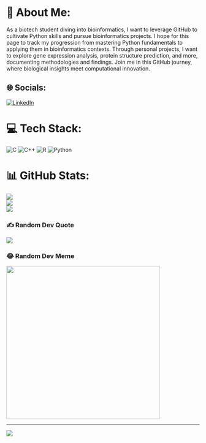 # 💫 About Me:
As a biotech student diving into bioinformatics, I want to leverage GitHub to cultivate Python skills and pursue bioinformatics projects. I hope for this page to track my progression from mastering Python fundamentals to applying them in bioinformatics contexts. Through personal projects, I want to explore gene expression analysis, protein structure prediction, and more, documenting methodologies and findings. Join me in this GitHub journey, where biological insights meet computational innovation.


## 🌐 Socials:
[![LinkedIn](https://img.shields.io/badge/LinkedIn-%230077B5.svg?logo=linkedin&logoColor=white)](https://linkedin.com/in/https://www.linkedin.com/in/jayanth-vegesna/) 

# 💻 Tech Stack:
![C](https://img.shields.io/badge/c-%2300599C.svg?style=for-the-badge&logo=c&logoColor=white) ![C++](https://img.shields.io/badge/c++-%2300599C.svg?style=for-the-badge&logo=c%2B%2B&logoColor=white) ![R](https://img.shields.io/badge/r-%23276DC3.svg?style=for-the-badge&logo=r&logoColor=white) ![Python](https://img.shields.io/badge/python-3670A0?style=for-the-badge&logo=python&logoColor=ffdd54)
# 📊 GitHub Stats:
![](https://github-readme-stats.vercel.app/api?username=Jayanth-Vegesna&theme=dark&hide_border=false&include_all_commits=false&count_private=false)<br/>
![](https://github-readme-streak-stats.herokuapp.com/?user=Jayanth-Vegesna&theme=dark&hide_border=false)<br/>
![](https://github-readme-stats.vercel.app/api/top-langs/?username=Jayanth-Vegesna&theme=dark&hide_border=false&include_all_commits=false&count_private=false&layout=compact)

### ✍️ Random Dev Quote
![](https://quotes-github-readme.vercel.app/api?type=vetical&theme=radical)

### 😂 Random Dev Meme
<img src='https://randommeme-five.vercel.app/' style="height: 400px;"/>

---
[![](https://visitcount.itsvg.in/api?id=Jayanth-Vegesna&icon=0&color=0)](https://visitcount.itsvg.in)

<!-- Proudly created with GPRM ( https://gprm.itsvg.in ) -->
